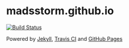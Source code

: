 # madsstorm.github.io
[![Build Status](https://travis-ci.org/madsstorm/madsstorm.github.io.svg?branch=master)](https://travis-ci.org/madsstorm/madsstorm.github.io)

Powered by [Jekyll](https://jekyllrb.org), [Travis CI](https://travis-ci.org/) and [GitHub Pages](https://pages.github.com/)

